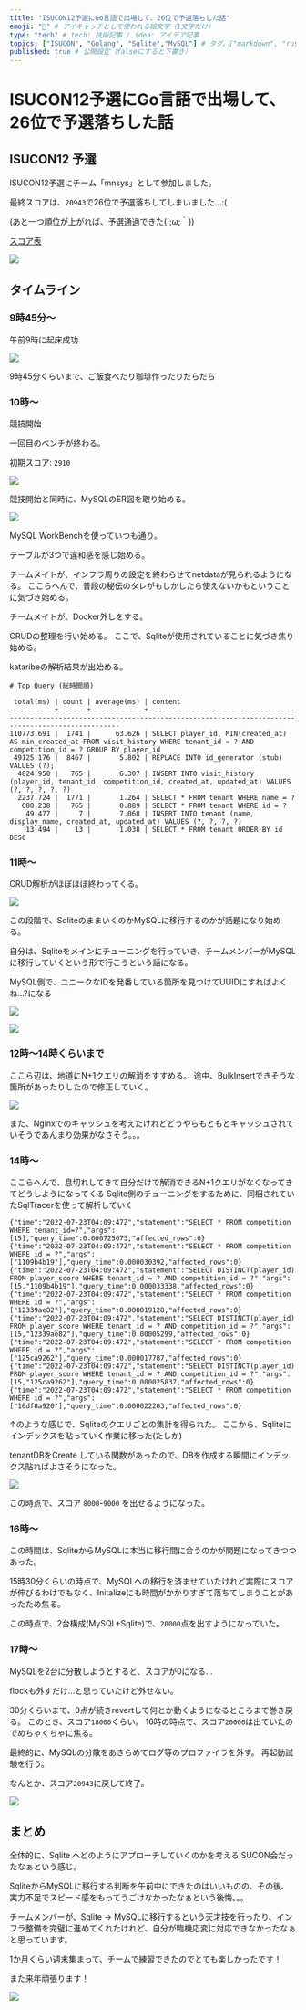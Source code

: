 ```yaml
---
title: "ISUCON12予選にGo言語で出場して、26位で予選落ちした話"
emoji: "🥥" # アイキャッチとして使われる絵文字（1文字だけ）
type: "tech" # tech: 技術記事 / idea: アイデア記事
topics: ["ISUCON", "Golang", "Sqlite","MySQL"] # タグ。["markdown", "rust", "aws"]のように指定する
published: true # 公開設定（falseにすると下書き）
---
```


# ISUCON12予選にGo言語で出場して、26位で予選落ちした話

## ISUCON12 予選

ISUCON12予選にチーム「mnsys」として参加しました。

最終スコアは、`20943`で26位で予選落ちしてしまいました...:(

(あと一つ順位が上がれば、予選通過できた(´;ω;｀))

[スコア表](https://isucon.net/archives/56838276.html)

![](/images/isucon12q/score.png)


## タイムライン

### 9時45分～

午前9時に起床成功

![](/images/isucon12q/1.png)

9時45分くらいまで、ご飯食べたり珈琲作ったりだらだら

### 10時～

競技開始

一回目のベンチが終わる。

初期スコア: `2910`
 
![](/images/isucon12q/bench1.png)


競技開始と同時に、MySQLのER図を取り始める。

![](/images/isucon12q/2.png)

MySQL WorkBenchを使っていつも通り。

テーブルが3つで違和感を感じ始める。

チームメイトが、インフラ周りの設定を終わらせてnetdataが見られるようになる。
ここらへんで、普段の秘伝のタレがもしかしたら使えないかもということに気づき始める。

チームメイトが、Docker外しをする。

CRUDの整理を行い始める。
ここで、Sqliteが使用されていることに気づき焦り始める。

kataribeの解析結果が出始める。

```
# Top Query (総時間順)

 total(ms) | count | average(ms) | content
-----------+-------+-------------+-------------------------------------------------------------------------------------------------------------------------------------
110773.691 |  1741 |      63.626 | SELECT player_id, MIN(created_at) AS min_created_at FROM visit_history WHERE tenant_id = ? AND competition_id = ? GROUP BY player_id
 49125.176 |  8467 |       5.802 | REPLACE INTO id_generator (stub) VALUES (?);
  4824.950 |   765 |       6.307 | INSERT INTO visit_history (player_id, tenant_id, competition_id, created_at, updated_at) VALUES (?, ?, ?, ?, ?)
  2237.724 |  1771 |       1.264 | SELECT * FROM tenant WHERE name = ?
   680.238 |   765 |       0.889 | SELECT * FROM tenant WHERE id = ?
    49.477 |     7 |       7.068 | INSERT INTO tenant (name, display_name, created_at, updated_at) VALUES (?, ?, ?, ?)
    13.494 |    13 |       1.038 | SELECT * FROM tenant ORDER BY id DESC
```

### 11時～

CRUD解析がほぼほぼ終わってくる。

![](/images/isucon12q/crud.png)

この段階で、SqliteのままいくのかMySQLに移行するのかが話題になり始める。

自分は、Sqliteをメインにチューニングを行っていき、チームメンバーがMySQLに移行していくという形で行こうという話になる。

MySQL側で、ユニークなIDを発番している箇所を見つけてUUIDにすればよくね...?になる

![](/images/isucon12q/uuid1.png)

![](/images/isucon12q/uuid2.png)

### 12時～14時くらいまで

ここら辺は、地道にN+1クエリの解消をすすめる。
途中、BulkInsertできそうな箇所があったりしたので修正していく。

![](/images/isucon12q/bulkd1.png)

また、Nginxでのキャッシュを考えたけれどどうやらもともとキャッシュされていそうであんまり効果がなさそう。。。

### 14時～

ここらへんで、息切れしてきて自分だけで解消できるN+1クエリがなくなってきてどうしようになってくる
Sqlite側のチューニングをするために、同梱されていたSqlTracerを使って解析していく

```
{"time":"2022-07-23T04:09:47Z","statement":"SELECT * FROM competition WHERE tenant_id=?","args":[15],"query_time":0.000725673,"affected_rows":0}
{"time":"2022-07-23T04:09:47Z","statement":"SELECT * FROM competition WHERE id = ?","args":["1109b4b19"],"query_time":0.000030392,"affected_rows":0}
{"time":"2022-07-23T04:09:47Z","statement":"SELECT DISTINCT(player_id) FROM player_score WHERE tenant_id = ? AND competition_id = ?","args":[15,"1109b4b19"],"query_time":0.000033338,"affected_rows":0}
{"time":"2022-07-23T04:09:47Z","statement":"SELECT * FROM competition WHERE id = ?","args":["12339ae82"],"query_time":0.000019128,"affected_rows":0}
{"time":"2022-07-23T04:09:47Z","statement":"SELECT DISTINCT(player_id) FROM player_score WHERE tenant_id = ? AND competition_id = ?","args":[15,"12339ae82"],"query_time":0.00005299,"affected_rows":0}
{"time":"2022-07-23T04:09:47Z","statement":"SELECT * FROM competition WHERE id = ?","args":["125ca9262"],"query_time":0.000017787,"affected_rows":0}
{"time":"2022-07-23T04:09:47Z","statement":"SELECT DISTINCT(player_id) FROM player_score WHERE tenant_id = ? AND competition_id = ?","args":[15,"125ca9262"],"query_time":0.000025837,"affected_rows":0}
{"time":"2022-07-23T04:09:47Z","statement":"SELECT * FROM competition WHERE id = ?","args":["16df8a920"],"query_time":0.000022203,"affected_rows":0}
```

↑のような感じで、Sqliteのクエリごとの集計を得られた。
ここから、Sqliteにインデックスを貼っていく作業に移った(たしか)

tenantDBをCreate している関数があったので、DBを作成する瞬間にインデックス貼ればよさそうになった。

![](/images/isucon12q/index1.png)

この時点で、スコア `8000`-`9000` を出せるようになった。

### 16時～

この時間は、SqliteからMySQLに本当に移行間に合うのかが問題になってきつつあった。

15時30分くらいの時点で、MySQLへの移行を済ませていたけれど実際にスコアが伸びるわけでもなく、Initalizeにも時間がかかりすぎて落ちてしまうことがあったため焦る。

この時点で、2台構成(MySQL+Sqlite)で、`20000`点を出すようになっていた。


### 17時～

MySQLを2台に分散しようとすると、スコアが0になる...

flockも外すだけ...と思っていたけど外せない。

30分くらいまで、0点が続きrevertして何とか動くようになるところまで巻き戻る。
このとき、スコア`18000`くらい。
16時の時点で、スコア`20000`は出ていたのでめちゃくちゃに焦る。

最終的に、MySQLの分散をあきらめてログ等のプロファイラを外す。
再起動試験を行う。

なんとか、スコア`20943`に戻して終了。

![](/images/isucon12q/score2.png)

## まとめ

全体的に、Sqlite へどのようにアプローチしていくのかを考えるISUCON会だったなぁという感じ。

SqliteからMySQLに移行する判断を午前中にできたのはいいものの、その後、実力不足でスピード感をもってうごけなかったなぁという後悔。。。

チームメンバーが、Sqlite -> MySQLに移行するという天才技を行ったり、インフラ整備を完璧に進めてくれたけれど、自分が臨機応変に対応できなかったなぁと思っています。

1か月くらい週末集まって、チームで練習できたのでとても楽しかったです！

また来年頑張ります！

![](/images/isucon12q/timeline.png)